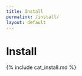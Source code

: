 ```yaml
---
title: Install
permalink: /install/
layout: default
---
```


# Install

{% include cat_install.md %}

